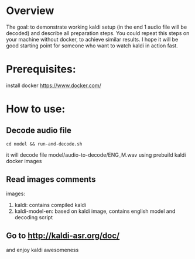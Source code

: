 # Overview
The goal: to demonstrate working kaldi setup (in the end 1 audio file will be decoded) and describe all preparation steps.
You could repeat this steps on your machine without docker, to achieve similar results.
I hope it will be good starting point for someone who want to watch kaldi in action fast.

# Prerequisites:
install docker https://www.docker.com/

# How to use:
## Decode audio file
``` cd model && run-and-decode.sh ```

it will decode file model/audio-to-decode/ENG_M.wav using prebuild kaldi docker images

## Read images comments
images:
1. kaldi: contains compiled kaldi
2. kaldi-model-en: based on kaldi image, contains english model and decoding script

## Go to http://kaldi-asr.org/doc/
and enjoy kaldi awesomeness